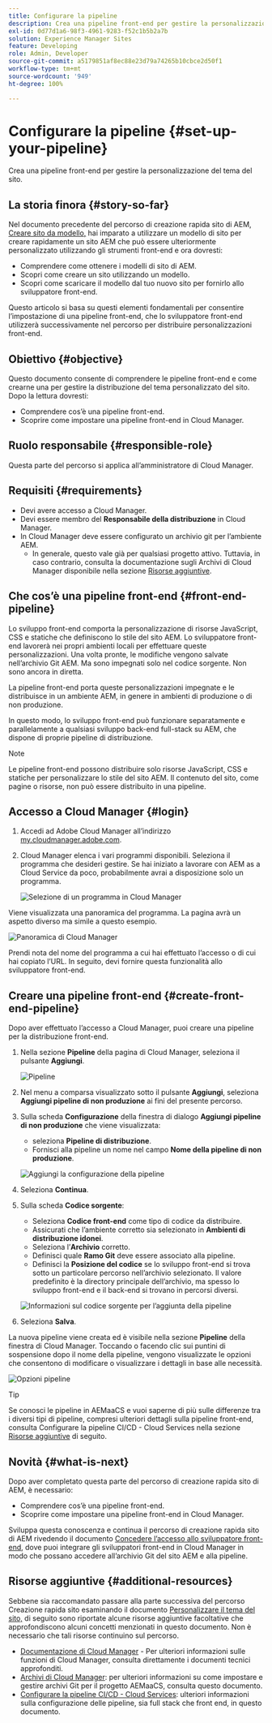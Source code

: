 ```yaml
---
title: Configurare la pipeline
description: Crea una pipeline front-end per gestire la personalizzazione del tema del sito.
exl-id: 0d77d1a6-98f3-4961-9283-f52c1b5b2a7b
solution: Experience Manager Sites
feature: Developing
role: Admin, Developer
source-git-commit: a5179851af8ec88e23d79a74265b10cbce2d50f1
workflow-type: tm+mt
source-wordcount: '949'
ht-degree: 100%

---
```


# Configurare la pipeline {#set-up-your-pipeline}

Crea una pipeline front-end per gestire la personalizzazione del tema del sito.

## La storia finora {#story-so-far}

Nel documento precedente del percorso di creazione rapida sito di AEM, [Creare sito da modello,](create-site.md) hai imparato a utilizzare un modello di sito per creare rapidamente un sito AEM che può essere ulteriormente personalizzato utilizzando gli strumenti front-end e ora dovresti:

* Comprendere come ottenere i modelli di sito di AEM.
* Scopri come creare un sito utilizzando un modello.
* Scopri come scaricare il modello dal tuo nuovo sito per fornirlo allo sviluppatore front-end.

Questo articolo si basa su questi elementi fondamentali per consentire l’impostazione di una pipeline front-end, che lo sviluppatore front-end utilizzerà successivamente nel percorso per distribuire personalizzazioni front-end.

## Obiettivo {#objective}

Questo documento consente di comprendere le pipeline front-end e come crearne una per gestire la distribuzione del tema personalizzato del sito. Dopo la lettura dovresti:

* Comprendere cos’è una pipeline front-end.
* Scoprire come impostare una pipeline front-end in Cloud Manager.

## Ruolo responsabile {#responsible-role}

Questa parte del percorso si applica all’amministratore di Cloud Manager.

## Requisiti  {#requirements}

* Devi avere accesso a Cloud Manager.
* Devi essere membro del **Responsabile della distribuzione** in Cloud Manager.
* In Cloud Manager deve essere configurato un archivio git per l’ambiente AEM.
   * In generale, questo vale già per qualsiasi progetto attivo. Tuttavia, in caso contrario, consulta la documentazione sugli Archivi di Cloud Manager disponibile nella sezione [Risorse aggiuntive](#additional-resources).

## Che cos’è una pipeline front-end {#front-end-pipeline}

Lo sviluppo front-end comporta la personalizzazione di risorse JavaScript, CSS e statiche che definiscono lo stile del sito AEM. Lo sviluppatore front-end lavorerà nei propri ambienti locali per effettuare queste personalizzazioni. Una volta pronte, le modifiche vengono salvate nell’archivio Git AEM. Ma sono impegnati solo nel codice sorgente. Non sono ancora in diretta.

La pipeline front-end porta queste personalizzazioni impegnate e le distribuisce in un ambiente AEM, in genere in ambienti di produzione o di non produzione.

In questo modo, lo sviluppo front-end può funzionare separatamente e parallelamente a qualsiasi sviluppo back-end full-stack su AEM, che dispone di proprie pipeline di distribuzione.

>[!NOTE]
>
>Le pipeline front-end possono distribuire solo risorse JavaScript, CSS e statiche per personalizzare lo stile del sito AEM. Il contenuto del sito, come pagine o risorse, non può essere distribuito in una pipeline.

## Accesso a Cloud Manager {#login}

1. Accedi ad Adobe Cloud Manager all’indirizzo [my.cloudmanager.adobe.com](https://my.cloudmanager.adobe.com/).

1. Cloud Manager elenca i vari programmi disponibili. Seleziona il programma che desideri gestire. Se hai iniziato a lavorare con AEM as a Cloud Service da poco, probabilmente avrai a disposizione solo un programma.

   ![Selezione di un programma in Cloud Manager](assets/cloud-manager-select-program.png)

Viene visualizzata una panoramica del programma. La pagina avrà un aspetto diverso ma simile a questo esempio.

![Panoramica di Cloud Manager](assets/cloud-manager-overview.png)

Prendi nota del nome del programma a cui hai effettuato l’accesso o di cui hai copiato l’URL. In seguito, devi fornire questa funzionalità allo sviluppatore front-end.

## Creare una pipeline front-end {#create-front-end-pipeline}

Dopo aver effettuato l’accesso a Cloud Manager, puoi creare una pipeline per la distribuzione front-end.

1. Nella sezione **Pipeline** della pagina di Cloud Manager, seleziona il pulsante **Aggiungi**.

   ![Pipeline](assets/pipelines-add.png)

1. Nel menu a comparsa visualizzato sotto il pulsante **Aggiungi**, seleziona **Aggiungi pipeline di non produzione** ai fini del presente percorso.

1. Sulla scheda **Configurazione** della finestra di dialogo **Aggiungi pipeline di non produzione** che viene visualizzata:
   * seleziona **Pipeline di distribuzione**.
   * Fornisci alla pipeline un nome nel campo **Nome della pipeline di non produzione**.

   ![Aggiungi la configurazione della pipeline](assets/add-pipeline-configuration.png)

1. Seleziona **Continua**.

1. Sulla scheda **Codice sorgente**:
   * Seleziona **Codice front-end** come tipo di codice da distribuire.
   * Assicurati che l’ambiente corretto sia selezionato in **Ambienti di distribuzione idonei**.
   * Seleziona l’**Archivio** corretto.
   * Definisci quale **Ramo Git** deve essere associato alla pipeline.
   * Definisci la **Posizione del codice** se lo sviluppo front-end si trova sotto un particolare percorso nell’archivio selezionato. Il valore predefinito è la directory principale dell’archivio, ma spesso lo sviluppo front-end e il back-end si trovano in percorsi diversi.

   ![Informazioni sul codice sorgente per l’aggiunta della pipeline](assets/add-pipeline-source-code.png)

1. Seleziona **Salva**.

La nuova pipeline viene creata ed è visibile nella sezione **Pipeline** della finestra di Cloud Manager. Toccando o facendo clic sui puntini di sospensione dopo il nome della pipeline, vengono visualizzate le opzioni che consentono di modificare o visualizzare i dettagli in base alle necessità.

![Opzioni pipeline](assets/new-pipeline.png)

>[!TIP]
>
>Se conosci le pipeline in AEMaaCS e vuoi saperne di più sulle differenze tra i diversi tipi di pipeline, compresi ulteriori dettagli sulla pipeline front-end, consulta Configurare la pipeline CI/CD - Cloud Services nella sezione [Risorse aggiuntive](#additional-resources) di seguito.

## Novità {#what-is-next}

Dopo aver completato questa parte del percorso di creazione rapida sito di AEM, è necessario:

* Comprendere cos’è una pipeline front-end.
* Scoprire come impostare una pipeline front-end in Cloud Manager.

Sviluppa questa conoscenza e continua il percorso di creazione rapida sito di AEM rivedendo il documento [Concedere l’accesso allo sviluppatore front-end,](grant-access.md) dove puoi integrare gli sviluppatori front-end in Cloud Manager in modo che possano accedere all’archivio Git del sito AEM e alla pipeline.

## Risorse aggiuntive {#additional-resources}

Sebbene sia raccomandato passare alla parte successiva del percorso Creazione rapida sito esaminando il documento [Personalizzare il tema del sito,](customize-theme.md) di seguito sono riportate alcune risorse aggiuntive facoltative che approfondiscono alcuni concetti menzionati in questo documento. Non è necessario che tali risorse continuino sul percorso.

* [Documentazione di Cloud Manager](https://experienceleague.adobe.com/docs/experience-manager-cloud-service/onboarding/onboarding-concepts/cloud-manager-introduction.html?lang=it) - Per ulteriori informazioni sulle funzioni di Cloud Manager, consulta direttamente i documenti tecnici approfonditi.
* [Archivi di Cloud Manager](/help/implementing/cloud-manager/managing-code/managing-repositories.md): per ulteriori informazioni su come impostare e gestire archivi Git per il progetto AEMaaCS, consulta questo documento.
* [Configurare la pipeline CI/CD - Cloud Services](/help/implementing/cloud-manager/configuring-pipelines/introduction-ci-cd-pipelines.md): ulteriori informazioni sulla configurazione delle pipeline, sia full stack che front end, in questo documento.
